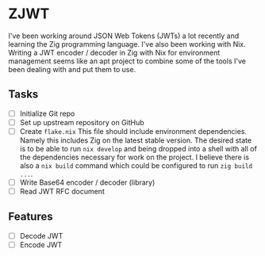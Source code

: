 # ZJWT

I've been working around JSON Web Tokens (JWTs) a lot recently and learning the Zig programming language. I've also been working with Nix. Writing a JWT encoder / decoder in Zig with Nix for environment management seems like an apt project to combine some of the tools I've been dealing with and put them to use.

## Tasks

- [ ] Initialize Git repo
- [ ] Set up upstream repository on GitHub
- [ ] Create `flake.nix`
      This file should include environment dependencies. Namely this includes Zig on the latest stable version. The desired state is to be able to run `nix develop` and being dropped into a shell with all of the dependencies necessary for work on the project. I believe there is also a `nix build` command which could be configured to run `zig build ...`.
- [ ] Write Base64 encoder / decoder (library)
- [ ] Read JWT RFC document

## Features

- [ ] Decode JWT
- [ ] Encode JWT
